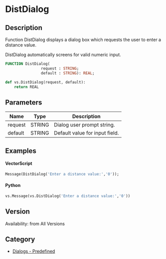 # DistDialog

## Description
Function DistDialog displays a dialog box which requests the user to enter a distance value.

DistDialog automatically screens for valid numeric input.

```pascal
FUNCTION DistDialog(
				request : STRING;
				default : STRING): REAL;
```

```python
def vs.DistDialog(request, default):
    return REAL
```

## Parameters
|Name|Type|Description|
|---|---|---|
|request|STRING|Dialog user prompt string.|
|default|STRING|Default value for input field.|

## Examples
#### VectorScript ####
```pascal
Message(DistDialog('Enter a distance value:','0'));
```
#### Python ####
```python
vs.Message(vs.DistDialog('Enter a distance value:','0'))
```

## Version
Availability: from All Versions

## Category
* [Dialogs - Predefined](../Categories/Dialogs%20-%20Predefined.md)
